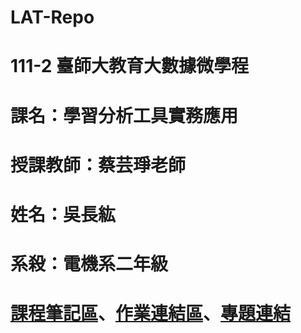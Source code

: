 # LAT-Repo
#
# 111-2 臺師大教育大數據微學程
#
# 課名：學習分析工具實務應用
#
# 授課教師：蔡芸琤老師
#
# 姓名：吳長紘
#
# 系殺：電機系二年級
#
# [課程筆記區]()、[作業連結區]()、[專題連結]()
